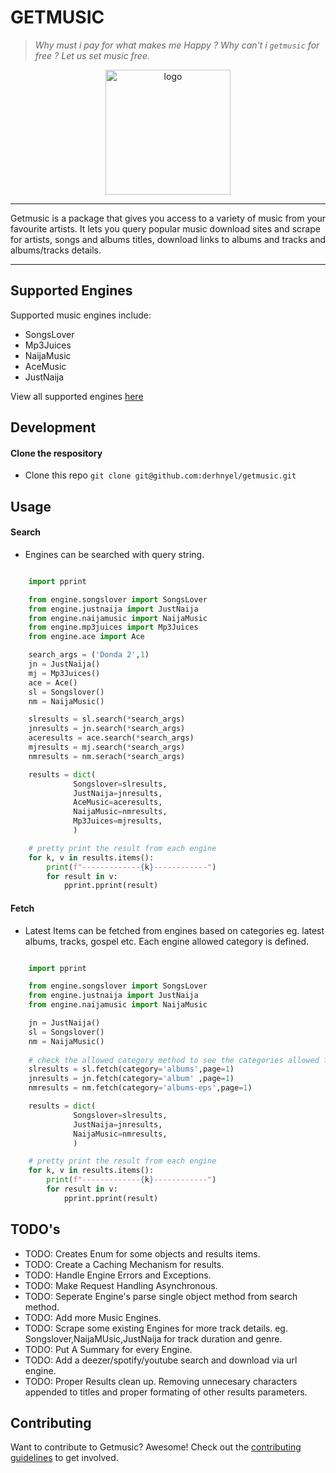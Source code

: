 # GETMUSIC 
> *Why must i pay for what makes me Happy ? Why can't i `getmusic` for free ? Let us set music free.*
<p align="center"><img width="200" src="https://github.com/derhnyel/getmusic/blob/build-engine/assets/logo.jpg?raw=true" alt="logo">
</p>
<hr>
Getmusic is a package that gives you access to a variety of music from your favourite artists. It lets you query popular music download sites and scrape for artists, songs and albums titles, download links to albums and tracks and albums/tracks details.
<hr>

## Supported Engines

Supported music engines include:
- SongsLover
- Mp3Juices
- NaijaMusic
- AceMusic
- JustNaija

View all supported engines [here](https://github.com/derhnyel/getmusic/blob/build-engine/docs/supported_engines.md?raw=true)

## Development

#### Clone the respository

- Clone this repo `git clone git@github.com:derhnyel/getmusic.git`

## Usage

#### Search

- Engines can be searched with query string.

```python

    import pprint

    from engine.songslover import SongsLover 
    from engine.justnaija import JustNaija
    from engine.naijamusic import NaijaMusic
    from engine.mp3juices import Mp3Juices
    from engine.ace import Ace

    search_args = ('Donda 2',1)
    jn = JustNaija()
    mj = Mp3Juices()
    ace = Ace() 
    sl = Songslover()
    nm = NaijaMusic()

    slresults = sl.search(*search_args)
    jnresults = jn.search(*search_args)
    aceresults = ace.search(*search_args)
    mjresults = mj.search(*search_args)
    nmresults = nm.serach(*search_args)

    results = dict(
              Songslover=slresults,
              JustNaija=jnresults,
              AceMusic=aceresults,
              NaijaMusic=nmresults,
              Mp3Juices=mjresults,
              )

    # pretty print the result from each engine
    for k, v in results.items():
        print(f"-------------{k}------------")
        for result in v:
            pprint.pprint(result)
```

#### Fetch

- Latest Items can be fetched from engines based on categories eg. latest albums, tracks, gospel etc. Each engine allowed category is defined.

```python

    import pprint

    from engine.songslover import SongsLover 
    from engine.justnaija import JustNaija
    from engine.naijamusic import NaijaMusic

    jn = JustNaija()
    sl = Songslover()
    nm = NaijaMusic()
    
    # check the allowed category method to see the categories allowed for each engine
    slresults = sl.fetch(category='albums',page=1)
    jnresults = jn.fetch(category='album' ,page=1)
    nmresults = nm.fetch(category='albums-eps',page=1)

    results = dict(
              Songslover=slresults,
              JustNaija=jnresults,
              NaijaMusic=nmresults,
              )

    # pretty print the result from each engine
    for k, v in results.items():
        print(f"-------------{k}------------")
        for result in v:
            pprint.pprint(result)
```


## TODO's
- TODO: Creates Enum for some objects and results items.
- TODO: Create a Caching Mechanism for results.
- TODO: Handle Engine Errors and Exceptions.
- TODO: Make Request Handling Asynchronous.
- TODO: Seperate Engine's parse single object method from search method.
- TODO: Add more Music Engines.
- TODO: Scrape some existing Engines for more track details. eg. Songslover,NaijaMUsic,JustNaija for track duration and genre. 
- TODO: Put A Summary for every Engine.
- TODO: Add a deezer/spotify/youtube search and download via url engine.
- TODO: Proper Results clean up. Removing unnecesary characters appended to titles and proper formating of other results parameters. 

## Contributing

Want to contribute to Getmusic? Awesome! Check out the [contributing guidelines](docs/CONTRIBUTE.md) to get involved.




